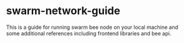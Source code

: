 # swarm-network-guide
This is a guide for running swarm bee node on your local machine and some additional references including frontend libraries and bee api.

